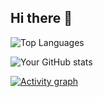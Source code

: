 ## Hi there 👋

<!--
**teachamantofish/teachamantofish** is a ✨ _special_ ✨ repository because its `README.md` (this file) appears on your GitHub profile.

Here are some ideas to get you started:

- 🔭 I’m currently working on ...
- 🌱 I’m currently learning ...
- 📫 How to reach me: ...
- 😄 Pronouns: ...
- ⚡ Fun fact: ...
-->

![Top Languages](https://github-readme-stats.vercel.app/api/top-langs/?username=teachamantofish&layout=compact)

![Your GitHub stats](https://github-readme-stats.vercel.app/api?username=teachamantofish&show_icons=true&theme=default)

[![Activity graph](https://github-readme-activity-graph.vercel.app/graph?username=teachamantofish&theme=github-compact)](https://github.com/teachamantofish)


